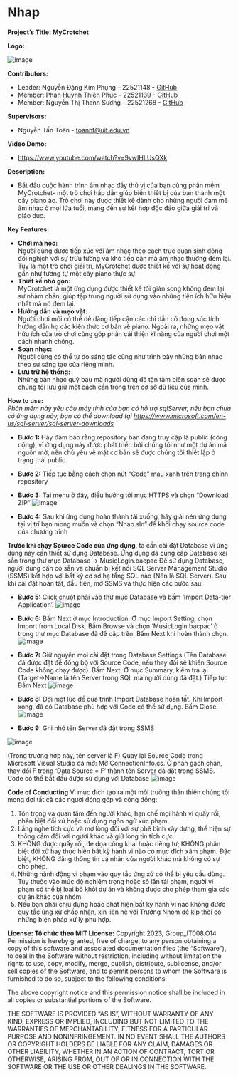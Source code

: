 # Nhap

**Project’s Title: MyCrotchet**


**Logo:** 

![image](https://github.com/SBPhungNguyen/IT008.O14_DoAn/assets/145027338/679bad33-95ba-4ecf-967e-3a25b30fe611)


**Contributors:**
-	Leader: Nguyễn Đặng Kim Phụng – 22521148 - [GitHub](https://github.com/SBPhungNguyen)
-	Member: Phan Huỳnh Thiên Phúc – 22521139 - [GitHub](https://github.com/thienphuc1606)
-	Member: Nguyễn Thị Thanh Sương – 22521268 - [GitHub](https://github.com/nguyenthithanhsuong)

**Supervisors:**
- Nguyễn Tấn Toàn - toannt@uit.edu.vn

**Video Demo:**
- https://www.youtube.com/watch?v=9vwIHLUsQXk

**Description:**
- Bắt đầu cuộc hành trình âm nhạc đầy thú vị của bạn cùng phần mềm MyCrotchet- một trò chơi hấp dẫn giúp biến thiết bị của bạn thành một cây piano ảo. Trò chơi này được thiết kế dành cho những người đam mê âm nhạc ở mọi lứa tuổi, mang đến sự kết hợp độc đáo giữa giải trí và giáo dục.

**Key Features:**
-	**Chơi mà học:** <br>
Người dùng được tiếp xúc với âm nhạc theo cách trực quan sinh động đối nghịch với sự trừu tương và khó tiếp cận mà âm nhạc thường đem lại. Tuy là một trò chơi giải trí, MyCrotchet được thiết kế với sự hoạt động gần như tương tự một cây piano thực sự. <br>
-	**Thiết kế nhỏ gọn:** <br>
MyCrotchet là một ứng dụng được thiết kế tối giản song không đem lại sự nhàm chán; giúp tập trung người sử dụng vào những tiện ích hữu hiệu nhất mà nó đem lại. <br>
-	**Hướng dẫn và mẹo vặt:** <br>
Người chơi mới có thể dễ dàng tiếp cận các chỉ dẫn cô đọng súc tích hướng dẫn họ các kiến thức cơ bản về piano. Ngoài ra, những mẹo vặt hữu ích của trò chơi cũng góp phần cải thiện kĩ năng của người chơi một cách nhanh chóng. <br>
-	**Soạn nhạc:** <br>
Người dùng có thể tự do sáng tác cũng như trình bày những bản nhạc theo sự sáng tạo của riêng mình. <br>
-	**Lưu trữ hệ thống:** <br>
Những bản nhạc quý báu mà người dùng đã tận tâm biên soạn sẽ được chúng tôi lưu giữ một cách cẩn trọng trên cơ sở dữ liệu của mình. <br>

**How to use:** <br>
*Phần mềm này yêu cầu máy tính của bạn có hỗ trợ sqlServer, nếu bạn chưa có ứng dụng  này, bạn có thể download tại https://www.microsoft.com/en-us/sql-server/sql-server-downloads* <br>
-	**Bước 1:** Hãy đảm bảo rằng repository bạn đang truy cập là public (công cộng), vì ứng dụng này được phát triển bởi chúng tôi như một dự án mã nguồn mở, nên chủ yếu về mặt cơ bản sẽ được chúng tôi thiết lập ở trạng thái public.

-	**Bước 2:** Tiếp tục bằng cách chọn nút “Code” màu xanh trên trang chính repository

-	**Bước 3:** Tại menu ở đây, điều hướng tới mục HTTPS và chọn “Download ZIP”
![image](https://github.com/SBPhungNguyen/IT008.O14_DoAn/assets/145269191/0edbaa40-345b-4a28-9224-9b33fab3f50c)

-	**Bước 4:** Sau khi ứng dụng hoàn thành tải xuống, hãy giải nén ứng dụng tại vị trí bạn mong muốn và chọn “Nhap.sln” để khởi chạy source code của chương trình

**Trước khi chạy Source Code của ứng dụng**, ta cần cài đặt Database vì ứng dụng này cần thiết sử dụng Database. Ứng dụng đã cung cấp Database xài sẵn trong thư mục Database -> MusicLogin.bacpac
Để sử dụng Database, người dùng cần có sẵn và chuẩn bị kết nối SQL Server Management Studio (SSMS) kết hợp với bất kỳ cơ sở hạ tầng SQL nào (Nên là SQL Server).
Sau khi cài đặt hoàn tất, đầu tiên, mở SSMS và thực hiện các bước sau:

-	**Bước 5:** Click chuột phải vào thư mục Database và bấm ‘Import Data-tier Application’.
![image](https://github.com/SBPhungNguyen/IT008.O14_DoAn/assets/145027338/3a7de3f1-43ff-40c6-8cff-f5b9fb2a20bc)

-	**Bước 6:** Bấm Next ở mục Introduction. Ở mục Import Setting, chọn Import from Local Disk. Bấm Browse và chọn ‘MusicLogin.bacpac’ ở trong thư mục Database đã đề cập trên. Bấm Next khi hoàn thành chọn.
![image](https://github.com/SBPhungNguyen/IT008.O14_DoAn/assets/145027338/498944dd-b6cb-4416-a21e-6dad157e0491)

-	**Bước 7:** Giữ nguyên mọi cài đặt trong Database Settings (Tên Database đã được đặt để đồng bộ với Source Code, nếu thay đổi sẽ khiến Source Code không chạy được). Bấm Next. Ở mục Summary, kiểm tra lại (Target->Name là tên Server trong SQL mà người dùng đã đặt.) Tiếp tục Bấm Next
![image](https://github.com/SBPhungNguyen/IT008.O14_DoAn/assets/145027338/14b449c0-bd14-47e0-8adc-c2363d66310e)

-	**Bước 8:** Đợi một lúc để quá trình Import Database hoàn tất. Khi Import xong, đã có Database phù hợp với Code có thể sử dụng. Bấm Close.
![image](https://github.com/SBPhungNguyen/IT008.O14_DoAn/assets/145027338/3542dddf-dc76-455c-ac91-0522c6434afb)

-	**Bước 9:** Ghi nhớ tên Server đã đặt trong SSMS
  
  ![image](https://github.com/SBPhungNguyen/IT008.O14_DoAn/assets/145027338/41e872ae-c3d9-4158-bf3a-b7568b58a682)

(Trong trường hợp này, tên server là F)
Quay lại Source Code trong Microsoft Visual Studio đã mở: Mở ConnectionInfo.cs. Ở phần gạch chân, thay đổi F trong ‘Data Source = F’ thành tên Server đã đặt trong SSMS. Code có thể bắt đầu được sử dụng với Database
![image](https://github.com/SBPhungNguyen/IT008.O14_DoAn/assets/145027338/bd766a75-fe24-410b-b4af-fba7de7be947)

**Code of Conducting**
Vì mục đích tạo ra một môi trường thân thiện chúng tôi mong đợi tất cả các người đóng góp và cộng đồng:
1.	Tôn trọng và quan tâm đến người khác, hạn chế mọi hành vi quấy rối, phân biệt đối xử hoặc sử dụng ngôn ngữ xúc phạm.
2.	Lắng nghe tích cực và mở lòng đối với sự phê bình xây dựng, thể hiện sự thông cảm đối với người khác và giữ lòng tin tích cực
3.	KHÔNG được quấy rối, đe dọa công khai hoặc riêng tư; KHÔNG phân biệt đối xử hay thực hiện bất kỳ hành vi nào có mục đích xâm phạm. Đặc biệt, KHÔNG đăng thông tin cá nhân của người khác mà không có sự cho phép.
4.	Những hành động vi phạm vào quy tắc ứng xử có thể bị yêu cầu dừng. Tùy thuộc vào mức độ nghiêm trọng hoặc số lần tái phạm, người vi phạm có thể bị loại bỏ khỏi dự án và không được cho phép tham gia các dự án khác của nhóm.
5.	Nếu bạn phải chịu đựng hoặc phát hiện bất kỳ hành vi nào không được quy tắc ứng xử chấp nhận, xin liên hệ với Trưởng Nhóm để kịp thời có những biện pháp xử lý phù hợp.

**License: Tổ chức theo MIT License:**
Copyright 2023, Group_IT008.O14 Permission is hereby granted, free of charge, to any person obtaining a copy of this software and associated documentation files (the “Software”), to deal in the Software without restriction, including without limitation the rights to use, copy, modify, merge, publish, distribute, sublicense, and/or sell copies of the Software, and to permit persons to whom the Software is furnished to do so, subject to the following conditions:

The above copyright notice and this permission notice shall be included in all copies or substantial portions of the Software.

THE SOFTWARE IS PROVIDED “AS IS”, WITHOUT WARRANTY OF ANY KIND, EXPRESS OR IMPLIED, INCLUDING BUT NOT LIMITED TO THE WARRANTIES OF MERCHANTABILITY, FITNESS FOR A PARTICULAR PURPOSE AND NONINFRINGEMENT. IN NO EVENT SHALL THE AUTHORS OR COPYRIGHT HOLDERS BE LIABLE FOR ANY CLAIM, DAMAGES OR OTHER LIABILITY, WHETHER IN AN ACTION OF CONTRACT, TORT OR OTHERWISE, ARISING FROM, OUT OF OR IN CONNECTION WITH THE SOFTWARE OR THE USE OR OTHER DEALINGS IN THE SOFTWARE.

